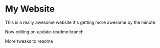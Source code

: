 # My Website

This is a really awesome website
It's getting more awesome by the minute

Now editing on update-readme branch

More tweaks to readme




